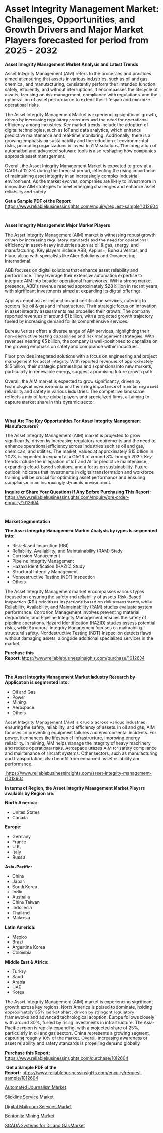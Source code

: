 <p><h1>Asset Integrity Management Market: Challenges, Opportunities, and Growth Drivers and Major Market Players forecasted for period from 2025 - 2032</h1></p><p><strong>Asset Integrity Management Market Analysis and Latest Trends</strong></p>
<p><p>Asset Integrity Management (AIM) refers to the processes and practices aimed at ensuring that assets in various industries, such as oil and gas, chemical, and manufacturing, consistently perform their intended function safely, efficiently, and without interruptions. It encompasses the lifecycle of assets, focusing on risk management, compliance with regulations, and the optimization of asset performance to extend their lifespan and minimize operational risks.</p><p>The Asset Integrity Management Market is experiencing significant growth, driven by increasing regulatory pressures and the need for operational efficiency among industries. Key market trends include the adoption of digital technologies, such as IoT and data analytics, which enhance predictive maintenance and real-time monitoring. Additionally, there is a growing emphasis on sustainability and the reduction of environmental risks, prompting organizations to invest in AIM solutions. The integration of automation and advanced software tools is also reshaping how companies approach asset management.</p><p>Overall, the Asset Integrity Management Market is expected to grow at a CAGR of 12.3% during the forecast period, reflecting the rising importance of maintaining asset integrity in an increasingly complex industrial environment. As the market evolves, companies are likely to invest more in innovative AIM strategies to meet emerging challenges and enhance asset reliability and safety.</p></p>
<p><strong>Get a Sample PDF of the Report:&nbsp;</strong> <a href="https://www.reliablebusinessinsights.com/enquiry/request-sample/1012604?utm_campaign=60&utm_medium=2&utm_source=Github&utm_content=ia&utm_term=06032025&utm_id=asset-integrity-management">https://www.reliablebusinessinsights.com/enquiry/request-sample/1012604</a></p>
<p>&nbsp;</p>
<p><strong>Asset Integrity Management Major Market Players</strong></p>
<p><p>The Asset Integrity Management (AIM) market is witnessing robust growth driven by increasing regulatory standards and the need for operational efficiency in asset-heavy industries such as oil & gas, energy, and manufacturing. Key players include ABB, Applus+, Bureau Veritas, and Fluor, along with specialists like Aker Solutions and Oceaneering International.</p><p>ABB focuses on digital solutions that enhance asset reliability and performance. They leverage their extensive automation expertise to integrate AIM into broader operational frameworks. With a strong market presence, ABB's revenue reached approximately $28 billion in recent years, with significant investments aimed at expanding its digital offerings.</p><p>Applus+ emphasizes inspection and certification services, catering to sectors like oil & gas and infrastructure. Their strategic focus on innovation in asset integrity assessments has propelled their growth. The company reported revenues of around €1 billion, with a projected growth trajectory fueled by increasing demand for its comprehensive services.</p><p>Bureau Veritas offers a diverse range of AIM services, highlighting their non-destructive testing capabilities and risk management strategies. With revenues nearing €5 billion, the company is well-positioned to capitalize on the growing emphasis on safety and compliance within industries.</p><p>Fluor provides integrated solutions with a focus on engineering and project management for asset integrity. With reported revenues of approximately $15 billion, their strategic partnerships and expansions into new markets, particularly in renewable energy, suggest a promising future growth path.</p><p>Overall, the AIM market is expected to grow significantly, driven by technological advancements and the rising importance of maintaining asset reliability and safety in various industries. The competitive landscape reflects a mix of large global players and specialized firms, all aiming to capture market share in this dynamic sector.</p></p>
<p>&nbsp;</p>
<p><strong>What Are The Key Opportunities For Asset Integrity Management Manufacturers?</strong></p>
<p><p>The Asset Integrity Management (AIM) market is projected to grow significantly, driven by increasing regulatory requirements and the need to enhance operational efficiency across industries such as oil and gas, chemicals, and utilities. The market, valued at approximately $15 billion in 2023, is expected to expand at a CAGR of around 8% through 2030. Key trends include the integration of IoT and AI for predictive maintenance, expanding cloud-based solutions, and a focus on sustainability. Future outlook indicates that investments in digital transformation and workforce training will be crucial for optimizing asset performance and ensuring compliance in an increasingly dynamic environment.</p></p>
<p><strong>Inquire or Share Your Questions If Any Before Purchasing This Report:</strong> <a href="https://www.reliablebusinessinsights.com/enquiry/pre-order-enquiry/1012604?utm_campaign=60&utm_medium=2&utm_source=Github&utm_content=ia&utm_term=06032025&utm_id=asset-integrity-management">https://www.reliablebusinessinsights.com/enquiry/pre-order-enquiry/1012604</a></p>
<p>&nbsp;</p>
<p><strong>Market Segmentation</strong></p>
<p><strong>The Asset Integrity Management Market Analysis by types is segmented into:</strong></p>
<p><ul><li>Risk-Based Inspection (RBI)</li><li>Reliability, Availability, and Maintainability (RAM) Study</li><li>Corrosion Management</li><li>Pipeline Integrity Management</li><li>Hazard Identification (HAZID) Study</li><li>Structural Integrity Management</li><li>Nondestructive Testing (NDT) Inspection</li><li>Others</li></ul></p>
<p><p>The Asset Integrity Management market encompasses various types focused on ensuring the safety and reliability of assets. Risk-Based Inspection (RBI) prioritizes inspections based on risk assessments, while Reliability, Availability, and Maintainability (RAM) studies evaluate system performance. Corrosion Management involves preventing material degradation, and Pipeline Integrity Management ensures the safety of pipeline operations. Hazard Identification (HAZID) studies assess potential risks, while Structural Integrity Management focuses on maintaining structural safety. Nondestructive Testing (NDT) Inspection detects flaws without damaging assets, alongside additional specialized services in the market.</p></p>
<p><strong>Purchase this Report:&nbsp;</strong><a href="https://www.reliablebusinessinsights.com/purchase/1012604?utm_campaign=60&utm_medium=2&utm_source=Github&utm_content=ia&utm_term=06032025&utm_id=asset-integrity-management">https://www.reliablebusinessinsights.com/purchase/1012604</a></p>
<p>&nbsp;</p>
<p><strong>The Asset Integrity Management Market Industry Research by Application is segmented into:</strong></p>
<p><ul><li>Oil and Gas</li><li>Power</li><li>Mining</li><li>Aerospace</li><li>Others</li></ul></p>
<p><p>Asset Integrity Management (AIM) is crucial across various industries, ensuring the safety, reliability, and efficiency of assets. In oil and gas, AIM focuses on preventing equipment failures and environmental incidents. For power, it enhances the lifespan of infrastructure, improving energy reliability. In mining, AIM helps manage the integrity of heavy machinery and reduce operational risks. Aerospace utilizes AIM for safety compliance and maintenance of aircraft systems. Other sectors, such as manufacturing and transportation, also benefit from enhanced asset reliability and performance.</p></p>
<p><a href="https://www.reliablebusinessinsights.com/asset-integrity-management-r1012604?utm_campaign=60&utm_medium=2&utm_source=Github&utm_content=ia&utm_term=06032025&utm_id=asset-integrity-management">&nbsp;https://www.reliablebusinessinsights.com/asset-integrity-management-r1012604</a></p>
<p><strong>In terms of Region, the Asset Integrity Management Market Players available by Region are:</strong></p>
<p>
    <p> <strong> North America: </strong>
        <ul>
            <li>United States</li>
            <li>Canada</li>
        </ul>
        </p> 
    <p> <strong> Europe: </strong>
        <ul>
            <li>Germany</li>
            <li>France</li>
            <li>U.K.</li>
            <li>Italy</li>
            <li>Russia</li>
        </ul>
        </p> 
    <p> <strong> Asia-Pacific: </strong>
        <ul>
            <li>China</li>
            <li>Japan</li>
            <li>South Korea</li>
            <li>India</li>
            <li>Australia</li>
            <li>China Taiwan</li>
            <li>Indonesia</li>
            <li>Thailand</li>
            <li>Malaysia</li>
        </ul>
        </p> 
    <p> <strong> Latin America: </strong>
        <ul>
            <li>Mexico</li>
            <li>Brazil</li>
            <li>Argentina Korea</li>
            <li>Colombia</li>
        </ul>
        </p> 
    <p> <strong> Middle East & Africa: </strong>
        <ul>
            <li>Turkey</li>
            <li>Saudi</li>
            <li>Arabia</li>
            <li>UAE</li>
            <li>Korea</li>
        </ul>
    </p>
    </p>
<p><p>The Asset Integrity Management (AIM) market is experiencing significant growth across key regions. North America is poised to dominate, holding approximately 35% market share, driven by stringent regulatory frameworks and advanced technological adoption. Europe follows closely with around 30%, fueled by rising investments in infrastructure. The Asia-Pacific region is rapidly expanding, with a projected share of 25%, particularly in oil and gas sectors. China represents a growing segment, capturing roughly 10% of the market. Overall, increasing awareness of asset reliability and safety standards is propelling demand globally.</p></p>
<p><strong>Purchase this Report: </strong><a href="https://www.reliablebusinessinsights.com/purchase/1012604?utm_campaign=60&utm_medium=2&utm_source=Github&utm_content=ia&utm_term=06032025&utm_id=asset-integrity-management">https://www.reliablebusinessinsights.com/purchase/1012604</a></p>
<p>&nbsp;<strong>Get a Sample PDF of the Report:&nbsp;&nbsp;</strong><a href="https://www.reliablebusinessinsights.com/enquiry/request-sample/1012604?utm_campaign=60&utm_medium=2&utm_source=Github&utm_content=ia&utm_term=06032025&utm_id=asset-integrity-management">https://www.reliablebusinessinsights.com/enquiry/request-sample/1012604</a></p>
<p><strong></strong></p>
<p><p><a href="https://github.com/joubehobock75/Market-Research-Report-List-1/blob/main/automated-journalism-market.md?utm_campaign=60&utm_medium=2&utm_source=Github&utm_content=ia&utm_term=06032025&utm_id=asset-integrity-management">Automated Journalism Market</a></p><p><a href="https://github.com/ozolsgasko02/Market-Research-Report-List-1/blob/main/slickline-service-market.md?utm_campaign=60&utm_medium=2&utm_source=Github&utm_content=ia&utm_term=06032025&utm_id=asset-integrity-management">Slickline Service Market</a></p><p><a href="https://github.com/supashcriana/Market-Research-Report-List-1/blob/main/digital-mailroom-services-market.md?utm_campaign=60&utm_medium=2&utm_source=Github&utm_content=ia&utm_term=06032025&utm_id=asset-integrity-management">Digital Mailroom Services Market</a></p><p><a href="https://github.com/gasiorgary79/Market-Research-Report-List-1/blob/main/bentonite-mining-market.md?utm_campaign=60&utm_medium=2&utm_source=Github&utm_content=ia&utm_term=06032025&utm_id=asset-integrity-management">Bentonite Mining Market</a></p><p><a href="https://github.com/puhakhommabh/Market-Research-Report-List-1/blob/main/scada-systems-for-oil-and-gas-market.md?utm_campaign=60&utm_medium=2&utm_source=Github&utm_content=ia&utm_term=06032025&utm_id=asset-integrity-management">SCADA Systems for Oil and Gas Market</a></p></p>